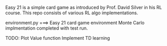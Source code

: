 Easy 21 is a simple card game as introduced by Prof. David Silver in his RL course.
This repo consists of various RL algo implementations.

environment.py ===> Easy 21 card game environment
Monte Carlo implmentation completed with test run. 

TODO: 
Plot Value function
Implement TD learning
